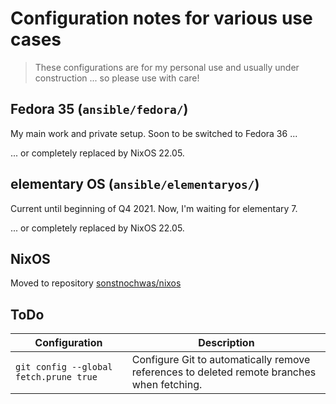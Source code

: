 # Configuration notes for various use cases

> These configurations are for my personal use and usually under construction ... so please use with care!

## Fedora 35 (`ansible/fedora/`)

My main work and private setup. Soon to be switched to Fedora 36 ...

... or completely replaced by NixOS 22.05.

## elementary OS (`ansible/elementaryos/`)

Current until beginning of Q4 2021.
Now, I'm waiting for elementary 7.

... or completely replaced by NixOS 22.05.

## NixOS

Moved to repository [sonstnochwas/nixos](https://github.com/sonstnochwas/nixos)

## ToDo

Configuration | Description
--- | ---
`git config --global fetch.prune true` | Configure Git to automatically remove references to deleted remote branches when fetching.

